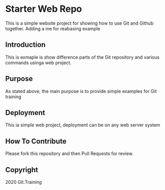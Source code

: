 # Starter Web Repo

This is a simple website project for showing how to use Git and Github together.
Adding a ine for reabasing example

## Introduction

This is exmaple is show difference parts of the Git repository and various commands usinga web project.

## Purpose

As stated above, the main purpose is to provide simple examples for Git training

## Deployment

This ia simple web project, deployment can be on any web server system

## How To Contribute

Please fork this repository and then Pull Requests for review.

## Copyright

2020 Git.Training
